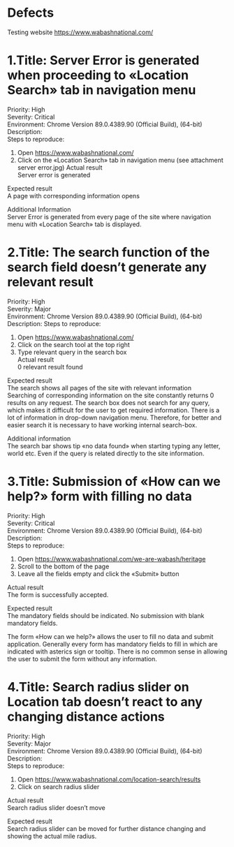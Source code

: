 # Defects
Testing website  https://www.wabashnational.com/

# 1.Title: Server Error is generated when proceeding to «Location Search» tab in navigation menu
Priority: High  
Severity: Critical  
Environment: Chrome Version 89.0.4389.90 (Official Build), (64-bit)  
Description:   
Steps to reproduce:
1.	Open https://www.wabashnational.com/ 
2.	Click on the «Location Search» tab in navigation menu (see attachment server error.jpg)
Actual result  
Server error is generated  

Expected result  
A page with corresponding information opens  

Additional Information  
Server Error is generated from every page of the site where navigation menu with «Location Search» tab is displayed.  



# 2.Title: The search function of the search field doesn’t generate any relevant result
Priority: High  
Severity: Major  
Environment: Chrome Version 89.0.4389.90 (Official Build), (64-bit)
Description: 
Steps to reproduce:
1.	Open https://www.wabashnational.com/ 
2.	Click on the search tool at the top right
3.	Type relevant query in the search box  
Actual result  
0 relevant result found  

Expected result  
The search shows all pages of the site with relevant information  
Searching of corresponding information on the site constantly returns 0 results on any request. The search box does not search for any query, which makes it difficult for the user to get required information. There is a lot of information in drop-down navigation menu. Therefore, for better and easier search it is necessary to have working internal search-box.  


Additional information  
The search bar shows tip «no data found» when starting typing any letter, world etc. Even if the query is related directly to the site information.  



# 3.Title: Submission of «How can we help?» form with filling no data
Priority: High  
Severity: Critical  
Environment: Chrome Version 89.0.4389.90 (Official Build), (64-bit)  
Description:   
Steps to reproduce:  
1.	Open https://www.wabashnational.com/we-are-wabash/heritage 
2.	Scroll to the bottom of the page
3.	Leave all the fields empty and click the «Submit» button  

Actual result  
The form is successfully accepted.  

Expected result  
The mandatory fields should be indicated. No submission with blank mandatory fields.   

The form «How can we help?» allows the user to fill no data and submit application. Generally every form has mandatory fields to fill in which are indicated with asterics sign or tooltip. There is no common sense in allowing the user to submit the form without any information.   



# 4.Title: Search radius slider on Location tab doesn’t react to any changing distance actions 
Priority: High  
Severity: Major  
Environment: Chrome Version 89.0.4389.90 (Official Build), (64-bit)  
Description:   
Steps to reproduce:  
1.	Open https://www.wabashnational.com/location-search/results
2.	Click on search radius slider   

Actual result  
Search radius slider doesn’t move  

Expected result  
Search radius slider can be moved for further distance changing and showing the actual mile radius.  
